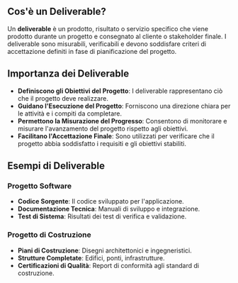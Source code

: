 
## Cos'è un Deliverable?
Un **deliverable** è un prodotto, risultato o servizio specifico che viene prodotto durante un progetto e consegnato al cliente o stakeholder finale. I deliverable sono misurabili, verificabili e devono soddisfare criteri di accettazione definiti in fase di pianificazione del progetto.


## Importanza dei Deliverable
- **Definiscono gli Obiettivi del Progetto**: I deliverable rappresentano ciò che il progetto deve realizzare.
- **Guidano l'Esecuzione del Progetto**: Forniscono una direzione chiara per le attività e i compiti da completare.
- **Permettono la Misurazione del Progresso**: Consentono di monitorare e misurare l'avanzamento del progetto rispetto agli obiettivi.
- **Facilitano l'Accettazione Finale**: Sono utilizzati per verificare che il progetto abbia soddisfatto i requisiti e gli obiettivi stabiliti.

## Esempi di Deliverable
### Progetto Software
- **Codice Sorgente**: Il codice sviluppato per l'applicazione.
- **Documentazione Tecnica**: Manuali di sviluppo e integrazione.
- **Test di Sistema**: Risultati dei test di verifica e validazione.

### Progetto di Costruzione
- **Piani di Costruzione**: Disegni architettonici e ingegneristici.
- **Strutture Completate**: Edifici, ponti, infrastrutture.
- **Certificazioni di Qualità**: Report di conformità agli standard di costruzione.

